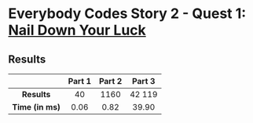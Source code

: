 # Everybody Codes Story 2 - Quest 1: [Nail Down Your Luck](https://everybody.codes/story/2/quests/1)

## Results
|| **Part 1** | **Part 2** | **Part 3** |
|:--:|:---:|:---:|:---:|
| **Results** | 40 | 1160 | 42 119 |
| **Time (in ms)** | 0.06 | 0.82 | 39.90 |